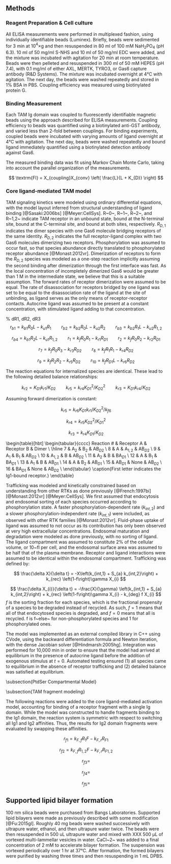 ## Methods

### Reagent Preparation & Cell culture

All ELISA measurements were performed in multiplexed fashion, using individually identifiable beads (Luminex). Briefly, beads were sedimented for 3 min at 10$^4\times$g and then resuspended in 80 ml of 100 mM NaH$_2$PO$_4$ (pH 6.3). 10 ml of 50 mg/ml S-NHS and 10 ml of 50 mg/ml EDC were added, and the mixture was incubated with agitation for 20 min at room temperature. Beads were then pelleted and resuspended in 300 ml of 50 mM HEPES (pH 7.4), with 0.1 mg/ml of either AXL, MERTK, TYRO3, or Gas6 capture antibody (R&D Systems). The mixture was incubated overnight at 4℃ with agitation. The next day, the beads were washed repeatedly and stored in 1% BSA in PBS. Coupling efficiency was measured using biotinylated protein G.

### Binding Measurement

Each TAM Ig domain was coupled to fluorescently identifiable magnetic beads using the approach described for ELISA measurements. Coupling efficiency to beads was quantified using a biotinylated anti-GST antibody, and varied less than 2-fold between couplings. For binding experiments, coupled beads were incubated with varying amounts of ligand overnight at 4℃ with agitation. The next day, beads were washed repeatedly and bound ligand immediately quantified using a biotinylated detection antibody against Gas6.

The measured binding data was fit using Markov Chain Monte Carlo, taking into account the parallel organization of the measurements.

$$ \textrm{FI} = X_{coupling}X_{conv} \left( \frac{L}{L + K_{D}} \right) $$

### Core ligand-mediated TAM model

TAM signaling kinetics were modeled using ordinary differential equations, with the model layout inferred from structural understanding of ligand binding [@Sasaki:2006bs] [@Meyer:CellSys]. R~0~, R~1~, R~2~, and R~1,2~ indicate TAM receptor in an unbound state, bound at the N-terminal site, bound at the C-terminal site, and bound at both sites, respectively. $R_{D,1}$ indicates the dimer species with one Gas6 molecule bridging receptors of the same identity. $R_{D,2}$ indicates the full receptor-ligand complex with two Gas6 molecules dimerizing two receptors. Phosphorylation was assumed to occur fast, so that species abundance directly translated to phosphorylated receptor abundance [@Monast:2012vr]. Dimerization of receptors to form the $R_{D,2}$ species was modeled as a one-step reaction implicitly assuming the second binding after dimerization through the first interface was fast. As the local concentration of incompletely dimerized Gas6 would be greater than 1 M in the intermediate state, we believe that this is a suitable assumption. The forward rates of receptor dimerization were assumed to be equal. The rate of disassociation for receptors bridged by one ligand was set to be equal to the disassociation rate of the ligand at the site of unbinding, as ligand serves as the only means of receptor-receptor contacts. Autocrine ligand was assumed to be present at a constant concentration, with stimulated ligand adding to that concentration.

% dR1, dR2, dR3
$$  r_{b1} = k_{b1} R_{0} L - k_{u1} R_{1} \qquad r_{b2} = k_{b2} R_{0} L - k_{u2} R_{2} \qquad r_{b3} = k_{b2} R_{1} L - k_{u2} R_{1,2} $$

$$ % dR4, dR5, dR6
  r_{b4} = k_{b1} R_{2} L - k_{u1} R_{1,2} \qquad r_{1} = k_{f} R_{0} R_{1} - k_{r1} R_{D1} \qquad r_{2} = k_{f} R_{0} R_{2} - k_{r2} R_{D1}
$$

$$ % dR7, dR8
  r_{7} = k_{f} R_{0} R_{3} - k_{r3} R_{D2} \qquad r_{8} = k_{f} R_{1} R_{1} - k_{r4} R_{D2}
$$

$$ % dR9, dR11
  r_{9} = k_{f} R_{2} R_{2} - k_{r5} R_{D2} \qquad r_{10} = k_{f} R_{D1} L - k_{r6} R_{D2}
$$

The reaction equations for internalized species are identical. These lead to the following detailed balance relationships:

$$
  k_{r2} = {K_{D1} k_{r1}}/{K_{D2}} \qquad k_{r5} = {k_{r4} K_{D1}^2}/{K_{D2}^2} \qquad k_{r3} = {K_{D1} k_{r4}}/{K_{D2}}
$$

Assuming forward dimerization is constant:

$$  k_{r5} = k_{r6} K_{D1} k_{r1} / K_{D2}^2 / k_{f6} $$

$$  k_{r4} = k_{r5} K_{D2}^2 / K_{D1}^2 $$

$$  k_{r3} = k_{r4} K_{D1} / K_{D2} $$


\begin{table}[hbt]
  \begin{tabular}{cccc}
    Reaction \# & Receptor A & Receptor B & Dimer \\
    \hline
    7  & A$_2$     & B$_2$     & AB$_{D2}$ \\
    8  & A         & A$_{1,2}$ & AB$_{D2}$ \\
    9  & A$_1$     & B$_1$     & AB$_{D2}$ \\
    10 & A$_{1,2}$ & B         & AB$_{D2}$ \\
    11 & A$_2$     & B         & BA$_{D1}$ \\
    12 & A         & B$_1$     & BA$_{D1}$ \\
    13 & A$_1$     & B         & AB$_{D1}$ \\
    14 & A         & B$_2$     & AB$_{D1}$ \\
    15 & AB$_{D1}$ & None      & AB$_{D2}$ \\
    16 & BA$_{D1}$ & None      & AB$_{D2}$ \\
  \end{tabular}
  \caption{First letter indicates the Ig1-bound receptor.}
\end{table}

Trafficking was modeled and kinetically constrained based on understanding from other RTKs as done previously [@French:1997bi] [@Monast:2012vr] [@Meyer:CellSys]. We first assumed that endocytosis and endosomal sorting of each species occurred according to phosphorylation state. A faster phosphorylation-dependent rate ($k_{int,2}$) and a slower phosphorylation-independent rate ($k_{int,1}$) were included, as observed with other RTK families [@Monast:2012vr]. Fluid-phase uptake of ligand was assumed to not occur as its contribution has only been observed at very high extracellular concentrations. Endosomal maturation and degradation were modeled as done previously, with no sorting of ligand. The ligand compartment was assumed to constitute 2\% of the cellular volume, or 10~fl per cell, and the endosomal surface area was assumed to be half that of the plasma membrane. Receptor and ligand interactions were assumed to be identical within the endosomal compartment. Trafficking was defined by:


$$ \frac{\delta X}{\delta t} = -X\left(k_{int,1} + S_{a} k_{int,2}\right) + k_{rec} \left(1-f\right)\gamma X_{i} $$

$$ \frac{\delta X_{i}}{\delta t} = -\frac{X}{\gamma} \left(k_{int,1} + S_{a} k_{int,2}\right) + k_{rec} \left(1-f\right)\gamma X_{i} - k_{deg} f X_{i} $$
$f$ is the sorting fraction for each species, which is the fractional propensity of a species to be degraded instead of recycled. As such, $f = 1$ means that all of that endocytosed species is degraded, and $f = 0$ means that all is recycled. f is f~else~ for non-phosphorylated species and 1 for phosphorylated ones.

The model was implemented as an external compiled library in C++ using CVode, using the backward differentiation formula and Newton iteration, with the dense Jacobian solver [@Hindmarsh:2005hg]. Integration was performed for 10,000 min in order to ensure that the model had arrived at equilibrium in the presence of autocrine ligand before the addition of exogenous stimulus at $t = 0$. Automated testing ensured (1) all species came to equilibrium in the absence of receptor trafficking and (2) detailed balance was satisfied at equilibrium.

\subsection{PtdSer Compartmental Model}








\subsection{TAM fragment modeling}

The following reactions were added to the core ligand-mediated activation model, accounting for binding of a receptor fragment with a single Ig domain. While the model was constructed to handle fragments binding to the Ig1 domain, the reaction system is symmetric with respect to switching all Ig1 and Ig2 affinities. Thus, the results for Ig2 domain fragments were evaluated by swapping these affinities.

$$ % dR42
%const double dR42 = tr->Fbind * R[2] * tr->F - tr->Funbind * R[6];
  r_{f1} = k_{F,f} R_{1} F - k_{F,r} R_{F1}% R[6]
$$


$$ % dR43
% const double dR43 = tr->Fbind * R[3] * tr->F - tr->Funbind * R[7];
  r_{f2} = k_{F,f} R_{1,2} F - k_{F,r} R_{F1,2}
$$


$$ % dR44
%const double dR44 = r->Binding1 * R[6] * tr->R.gasCur - r->Unbinding1 * R[7];
  r_{f3} =
$$


$$ % dR45
%dR45 = r->Binding2 * R[0] * tr->Fgas - r->Unbinding2 * R[6];
  r_{f4} =
$$


$$ % dR46
%dR46 = r->Binding2 * R[1] * tr->Fgas - r->Unbinding2 * R[7];
  r_{f5} =
$$









## Supported lipid bilayer formation

100 nm silica beads were purchased from Bangs Laboratories. Supported lipid bilayers were made as previously described with some modification [@Fu:2015gl]. Roughly 40 mg beads were washed successively with ultrapure water, ethanol, and then ultrapure water twice. The beads were then resuspended in 500 uL ultrapure water and mixed with XXX 500 µL of vortexed multi-lammellar vesicles in water. CaCl~2~ was added to a final concentration of 2 mM to accelerate bilayer formation. The suspension was vortexed periodically over 1 hr at 37℃. After formation, the formed bilayers were purified by washing three times and then resuspending in 1 mL DPBS.
